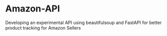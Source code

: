 # Amazon-API
Developing an experimental API using beautifulsoup and FastAPI for better product tracking for Amazon Sellers
